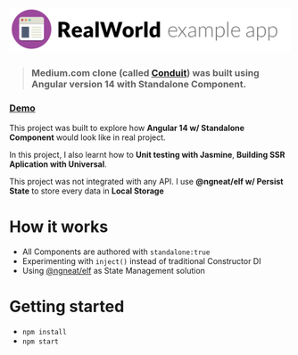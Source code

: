# ![RealWorld Example App](logo.png)

> ### Medium.com clone (called [Conduit](https://bright-centaur-dc348e.netlify.app/#/)) was built using Angular version 14 with Standalone Component.
### [Demo](https://bright-centaur-dc348e.netlify.app/#/)

This project was built to explore how **Angular 14 w/ Standalone Component** would look like in real project.

In this project, I also learnt how to **Unit testing with Jasmine**, **Building SSR Aplication with Universal**.

This project was not integrated with any API. I use **@ngneat/elf w/ Persist State** to store every data in **Local Storage**



# How it works

- All Components are authored with `standalone:true`
- Experimenting with `inject()` instead of traditional Constructor DI
- Using [@ngneat/elf](https://ngneat.github.io/elf/) as State Management solution

# Getting started

- `npm install`
- `npm start`
